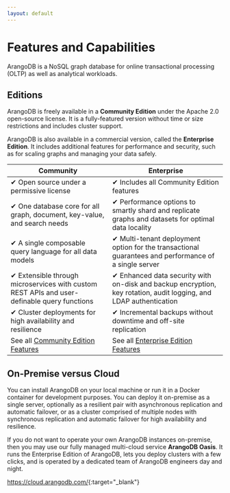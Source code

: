 ```yaml
---
layout: default
---
```

# Features and Capabilities

ArangoDB is a NoSQL graph database for online transactional processing (OLTP)
as well as analytical workloads.

## Editions

ArangoDB is freely available in a **Community Edition** under the Apache 2.0
open-source license. It is a fully-featured version without time or size
restrictions and includes cluster support.

ArangoDB is also available in a commercial version, called the
**Enterprise Edition**. It includes additional features for performance and
security, such as for scaling graphs and managing your data safely.

|     Community     |     Enterprise     |
|-------------------|--------------------|
| ✔ Open source under a permissive license | ✔ Includes all Community Edition features |
| ✔ One database core for all graph, document, key-value, and search needs | ✔ Performance options to smartly shard and replicate graphs and datasets for optimal data locality |
| ✔ A single composable query language for all data models | ✔ Multi-tenant deployment option for the transactional guarantees and performance of a single server |
| ✔ Extensible through microservices with custom REST APIs and user-definable query functions | ✔ Enhanced data security with on-disk and backup encryption, key rotation, audit logging, and LDAP authentication |
| ✔ Cluster deployments for high availability and resilience | ✔ Incremental backups without downtime and off-site replication
| See all [Community Edition Features](features-community-edition.html) | See all [Enterprise Edition Features](features-enterprise-edition.html) |

## On-Premise versus Cloud

You can install ArangoDB on your local machine or run it in a Docker container
for development purposes. You can deploy it on-premise as a single server,
optionally as a resilient pair with asynchronous replication and automatic
failover, or as a cluster comprised of multiple nodes with synchronous
replication and automatic failover for high availability and resilience.

If you do not want to operate your own ArangoDB instances on-premise, then
you may use our fully managed multi-cloud service **ArangoDB Oasis**.
It runs the Enterprise Edition of ArangoDB, lets you deploy clusters with a
few clicks, and is operated by a dedicated team of ArangoDB engineers day and
night.

<https://cloud.arangodb.com/>{:target="_blank"}
